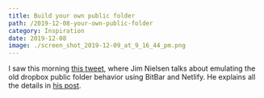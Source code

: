 ```yaml
---
title: Build your own public folder
path: /2019-12-08-your-own-public-folder
category: Inspiration
date: 2019-12-08
image: ./screen_shot_2019-12-09_at_9_16_44_pm.png
---
```


I saw this morning [this tweet](https://twitter.com/jimniels/status/1202251446688858113), where Jim Nielsen talks about emulating the old dropbox public folder behavior using BitBar and Netlify. He explains all the details in [his post](https://blog.jim-nielsen.com/2019/netlify-public-folder-part-iii-how/).
